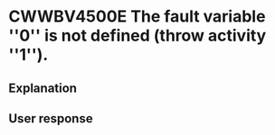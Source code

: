# CWWBV4500E The fault variable ''0'' is not defined (throw activity ''1'').

## Explanation

## User response
